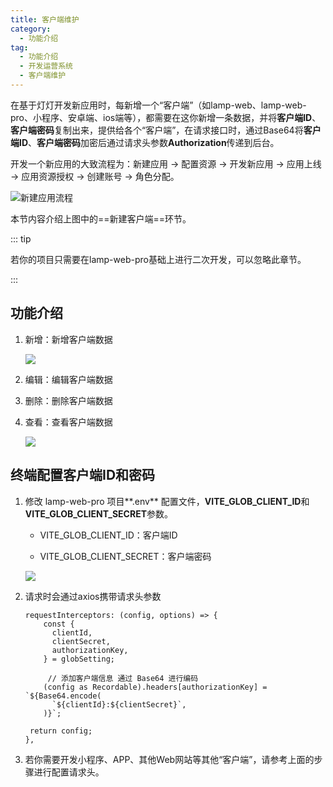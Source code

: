 ```yaml
---
title: 客户端维护
category:
  - 功能介绍
tag:
  - 功能介绍
  - 开发运营系统
  - 客户端维护
---
```


在基于灯灯开发新应用时，每新增一个“客户端”（如lamp-web、lamp-web-pro、小程序、安卓端、ios端等），都需要在这你新增一条数据，并将**客户端ID**、**客户端密码**复制出来，提供给各个“客户端”，在请求接口时，通过Base64将**客户端ID**、**客户端密码**加密后通过请求头参数**Authorization**传递到后台。



开发一个新应用的大致流程为：新建应用 ->  配置资源 -> 开发新应用 -> 应用上线 -> 应用资源授权 -> 创建账号 -> 角色分配。

![新建应用流程](/images/intro/开发运营_应用维护_新建应用流程.png)

本节内容介绍上图中的==新建客户端==环节。

::: tip

若你的项目只需要在lamp-web-pro基础上进行二次开发，可以忽略此章节。

:::

## 功能介绍

1. 新增：新增客户端数据
   
   ![](/images/intro/操作_系统管理_客户端维护_新增.png)

2. 编辑：编辑客户端数据

3. 删除：删除客户端数据

4. 查看：查看客户端数据
   
   ![](/images/intro/操作_系统管理_客户端维护_查看.png)



## 终端配置客户端ID和密码

1. 修改 lamp-web-pro 项目**.env** 配置文件，**VITE_GLOB_CLIENT_ID**和**VITE_GLOB_CLIENT_SECRET**参数。

   - VITE_GLOB_CLIENT_ID：客户端ID

   - VITE_GLOB_CLIENT_SECRET：客户端密码

   ![](/images/intro/操作_系统管理_客户端维护_pro配置.png)

2. 请求时会通过axios携带请求头参数

   ```tsx
   requestInterceptors: (config, options) => {
       const {
         clientId,
         clientSecret,
         authorizationKey,
       } = globSetting;
       
     	// 添加客户端信息 通过 Base64 进行编码
       (config as Recordable).headers[authorizationKey] = `${Base64.encode(
         `${clientId}:${clientSecret}`,
       )}`;
   
   	return config;
   },
   ```

3. 若你需要开发小程序、APP、其他Web网站等其他“客户端”，请参考上面的步骤进行配置请求头。
